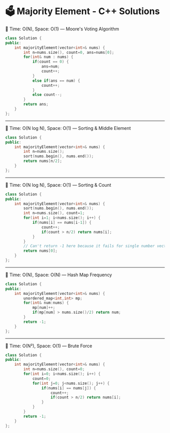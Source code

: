 # 🗳️ Majority Element - C++ Solutions

🧠 Time: O(N), Space: O(1) — Moore's Voting Algorithm

```cpp
class Solution {
public:
    int majorityElement(vector<int>& nums) {
        int n=nums.size(), count=0, ans=nums[0];
        for(int& num : nums) {
            if(count == 0) {
                ans=num;
                count++;
            }
            else if(ans == num) {
                count++;
            }
            else count--;
        }
        return ans;
    }
};
```

---

🧠 Time: O(N log N), Space: O(1) — Sorting & Middle Element

```cpp
class Solution {
public:
    int majorityElement(vector<int>& nums) {
        int n=nums.size();
        sort(nums.begin(), nums.end());
        return nums[n/2];
    }
};
```

---

🧠 Time: O(N log N), Space: O(1) — Sorting & Count

```cpp
class Solution {
public:
    int majorityElement(vector<int>& nums) {
        sort(nums.begin(), nums.end());
        int n=nums.size(), count=1;
        for(int i=1; i<nums.size(); i++) {
            if(nums[i] == nums[i-1]) {
                count++;
                if(count > n/2) return nums[i];
            }
        }
        // Can't return -1 here because it fails for single number vector.
        return nums[0];
    }
};
```

---

🧠 Time: O(N), Space: O(N) — Hash Map Frequency

```cpp
class Solution {
public:
    int majorityElement(vector<int>& nums) {
        unordered_map<int,int> mp;
        for(int& num:nums) {
            mp[num]++;
            if(mp[num] > nums.size()/2) return num;
        }
        return -1;
    }
};
```

---

🧠 Time: O(N²), Space: O(1) — Brute Force

```cpp
class Solution {
public:
    int majorityElement(vector<int>& nums) {
        int n=nums.size(), count=0;
        for(int i=0; i<nums.size(); i++) {
            count=0;
            for(int j=0; j<nums.size(); j++) {
                if(nums[i] == nums[j]) {
                    count++;
                    if(count > n/2) return nums[i];
                }
            }
        }
        return -1;
    }
};
```
